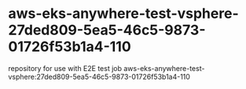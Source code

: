 # aws-eks-anywhere-test-vsphere-27ded809-5ea5-46c5-9873-01726f53b1a4-110
repository for use with E2E test job aws-eks-anywhere-test-vsphere:27ded809-5ea5-46c5-9873-01726f53b1a4-110
